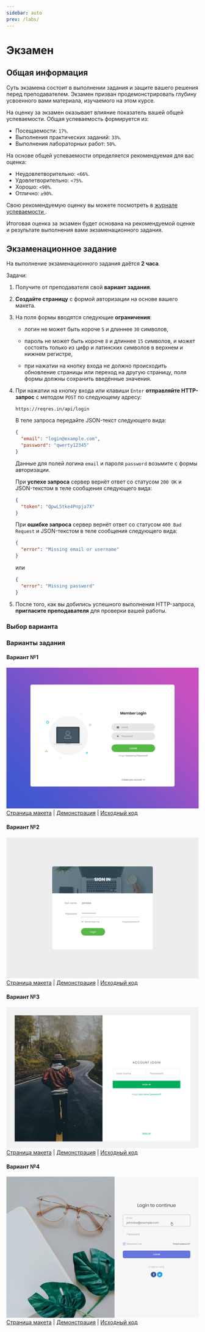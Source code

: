 ```yaml
---
sidebar: auto
prev: /labs/
---
```


# Экзамен

## Общая информация

Суть экзамена состоит в выполнении задания и защите вашего решения перед 
преподавателем. Экзамен призван продемонстрировать глубину усвоенного вами 
материала, изучаемого на этом курсе.

На оценку за экзамен оказывает влияние показатель вашей общей успеваемости.
Общая успеваемость формируется из:

- Посещаемости: `17%`.
- Выполнения практических заданий: `33%`.
- Выполнения лабораторных работ: `50%`.

На основе общей успеваемости определяется рекомендуемая для вас оценка:

- Неудовлетворительно: `<66%`.
- Удовлетворительно: `<75%`.
- Хорошо: `<90%`.
- Отлично: `≥90%`.

Свою рекомендуемую оценку вы можете посмотреть в [журнале успеваемости
](https://docs.google.com/spreadsheets/d/11zr8hoBczJjDeymf9hln2TO-HC8GdzppIweR8Ws3XRw/edit?usp=sharing).

Итоговая оценка за экзамен будет основана на рекомендуемой оценке
и результате выполнения вами экзаменационного задания.

## Экзаменационное задание

На выполнение экзаменационного задания даётся **2 часа**.

Задачи:

1. Получите от преподавателя свой **вариант задания**.

2. **Создайте страницу** с формой авторизации на основе вашего макета.

3. На поля формы вводятся следующие **ограничения**:

    - логин не может быть короче `5` и длиннее `30` символов,
    
    - пароль не может быть короче `8` и длиннее `15` символов, и может состоять
    только из цифр и латинских символов в верхнем и нижнем регистре,
    
    - при нажатии на кнопку входа не должно происходить обновление страницы 
    или переход на другую страницу, поля формы должны сохранить введённые 
    значения.

4. При нажатии на кнопку входа или клавиши `Enter`
**отправляйте HTTP-запрос** с методом `POST` по следующему адресу:

    ```
    https://reqres.in/api/login
    ```

    В теле запроса передайте JSON-текст следующего вида:
    
    ```json
    {
      "email": "login@example.com",
      "password": "qwerty12345"
    }
    ```
    
    Данные для полей логина `email` и пароля `password`
    возьмите с формы авторизации.
    
    При **успехе запроса** сервер вернёт ответ со статусом `200 OK`
    и JSON-текстом в теле сообщения следующего вида:
    
    ```json
    {
      "token": "QpwL5tke4Pnpja7X"
    }
    ```
    
    При **ошибке запроса** сервер вернёт ответ со статусом `400 Bad Request`
    и JSON-текстом в теле сообщения следующего вида:
    
    ```json
    {
      "error": "Missing email or username"
    }
    ```
    
    или
    
    ```json
    {
      "error": "Missing password"
    }
    ```
    
5. После того, как вы добились успешного выполнения HTTP-запроса,
**пригласите преподавателя** для проверки вашей работы.

### Выбор варианта

<exam-table/>

### Варианты задания

#### Вариант №1

![Внешний вид](./assets/Login_Form_v1.jpg)
[Страница макета](https://colorlib.com/wp/template/login-form-v1) |
[Демонстрация](https://colorlib.com/etc/lf/Login_v1/index.html) |
[Исходный код](https://colorlib.com/download/224)

#### Вариант №2

![Внешний вид](./assets/Login_Form_v15.jpg)
[Страница макета](https://colorlib.com/wp/template/login-form-v15) |
[Демонстрация](https://colorlib.com/etc/lf/Login_v15/index.html) |
[Исходный код](https://colorlib.com/download/272)

#### Вариант №3

![Внешний вид](./assets/Login_Form_v17.jpg)
[Страница макета](https://colorlib.com/wp/template/login-form-v17) |
[Демонстрация](https://colorlib.com/etc/lf/Login_v17/index.html) |
[Исходный код](https://colorlib.com/download/276)

#### Вариант №4

![Внешний вид](./assets/Login_Form_v18.jpg)
[Страница макета](https://colorlib.com/wp/template/login-form-v18) |
[Демонстрация](https://colorlib.com/etc/lf/Login_v18/index.html) |
[Исходный код](https://colorlib.com/download/278)

<disqus-comments
  page-uuid="8a4d094b-b441-4ab2-b50f-46bd550e43b9"
  page-title="Экзамен"/>